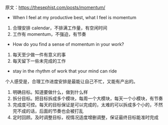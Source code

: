 原文：https://thesephist.com/posts/momentum/

* When I feel at my productive best, what I feel is momentum
1. 合理安排 calendar，不排满工作量，有空闲时间
2. 工作有 momentum，不强迫，有节奏

* How do you find a sense of momentum in your work?
1. 每天至少做一件有意义的事
2. 每天留下一些未完成的工作

* stay in the rhythm of work that your mind can ride

个人感受是，合理工作进度安排是最能让自己不忙，又能有产出的。
1. 明确目标。知道要做什么，做到什么样
2. 拆分目标。把目标拆成多个模块，每周一个大模块，每天一个小模块，有节奏
3. 完成度可控。每天的目标保证是可以完成的，太难的可以拆成多个小的，不然完不成的话，后面的节奏也会被打乱
4. 定时回顾。及时调整目标，视情况适度增删调整，保证最终目标能准时完成

